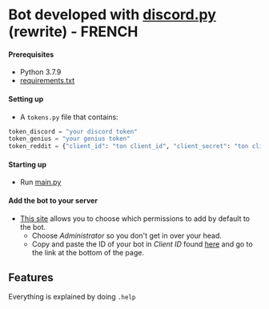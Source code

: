 # Bot developed with [discord.py](https://github.com/Rapptz/discord.py) (rewrite) - FRENCH

#### __Prerequisites__

- Python 3.7.9
- [requirements.txt](requirements.txt)

#### __Setting up__

- A `tokens.py` file that contains:

```py
token_discord = "your discord token"
token_genius = "your genius token"
token_reddit = {"client_id": "ton client_id", "client_secret": "ton client_secret", "user_agent": "ton pseudo (exemple u/gotaga)"}
```

#### __Starting up__

- Run [main.py](main.py)

#### __Add the bot to your server__

- [This site](https://discordapi.com/permissions.html) allows you to choose which permissions to add by default to the bot.
    - Choose *Administrator* so you don't get in over your head.
    - Copy and paste the ID of your bot in *Client ID* found [here](https://discord.com/developers/applications) and go to the link at the bottom of the page.

## __Features__

Everything is explained by doing `.help`
